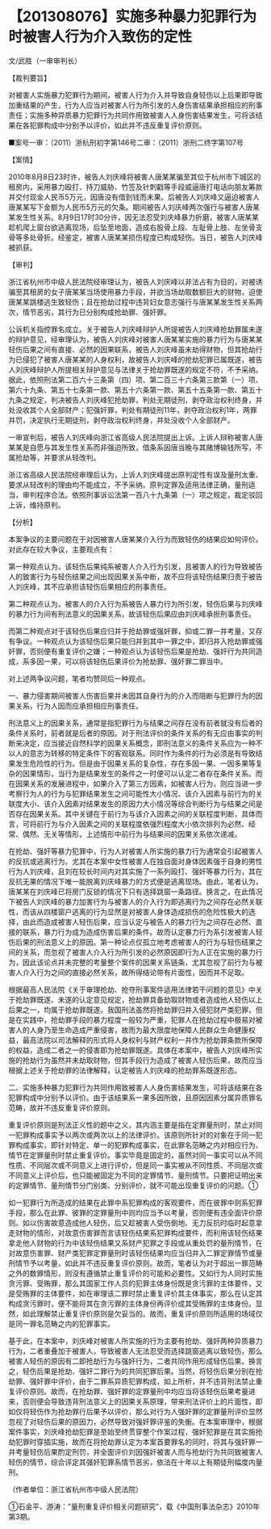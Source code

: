 # 【201308076】实施多种暴力犯罪行为时被害人行为介入致伤的定性

文/武胜（一审审判长）

【裁判要旨】

对被害人实施暴力犯罪行为期间，被害人行为介入并导致自身轻伤以上后果即导致加重结果的产生，行为人应当对被害人行为所引发的人身伤害结果承担相应的刑事责任；实施多种异质暴力犯罪行为共同作用致被害人人身伤害结果发生，可将该结果在各犯罪构成中分别予以评价，如此并不违反重复评价原则。

■案号一审：（2011）浙杭刑初字第146号二审：（2011）浙刑二终字第107号

【案情】

2010年8月8日23时许，被告人刘庆峰将被害人唐某某骗至其位于杭州市下城区的租房内，采用暴力殴打、持刀威胁、竹签及针刺戳等手段威逼唐打电话向朋友筹款并交付现金人民币5万元，因唐没有借到钱而未果。后被告人刘庆峰又逼迫被害人唐某某写下金额为人民币5万元的欠条。期间被告人刘庆峰两次强行与被害人唐某某发生性关系。8月9日17时30分许，因无法忍受刘庆峰暴力折磨，被害人唐某某趁机爬上窗台欲逃离现场，后坠至地面，造成右股骨上段、左耻骨上肢、左坐骨支骨等多处骨折。经鉴定，被害人唐某某损伤程度已构成轻伤。当日，被告人刘庆峰被抓获。

【审判】

浙江省杭州市中级人民法院经审理认为，被告人刘庆峰以非法占有为目的，对被诱骗至其租房的女子唐某某当场使用暴力手段，并欲当场劫取数额巨大的财物，迫使唐某某跳楼逃生致轻伤；且在抢劫过程中违背妇女意志强行与唐某某发生性关系两次，情节恶劣，其行为已分别构成抢劫罪、强奸罪。

公诉机关指控罪名成立。关于被告人刘庆峰辩护人所提被告人刘庆峰抢劫罪属未遂的辩护意见，经审理认为，被告人刘庆峰对被害人唐某某实施的暴力行为与唐某某轻伤后果之间有直接、必然的因果联系，被告人刘庆峰虽未劫得财物，但其抢劫行为已侵犯了被害人唐某某的人身权利，故被告人刘庆峰的抢劫犯罪已属既遂，被告人刘庆峰辩护人所提相关辩护意见与法律关于抢劫罪既遂的规定不符，不予采纳。据此，依照刑法第二百六十三条第（四）项、第二百三十六条第三款第（一）项、第六十九条、第五十七条第一款、第五十六条第一款、第五十五条第一款、第五十九条之规定，判决被告人刘庆峰犯抢劫罪，判处无期徒刑，剥夺政治权利终身，并处没收其个人全部财产；犯强奸罪，判处有期徒刑11年，剥夺政治权利1年，两罪并罚，决定执行无期徒刑，剥夺政治权利终身，并处没收个人全部财产。

一审宣判后，被告人刘庆峰向浙江省高级人民法院提出上诉。上诉人辩称被害人唐某某是自愿与其发生性关系而非强迫所致，借条系因唐当晚与其赌博输钱所写，不属抢劫等，并要求从轻改判。

浙江省高级人民法院经审理后认为，上诉人刘庆峰提出原判定性有误及量刑太重、要求从轻改判的理由均不能成立，不予采纳。原判定罪及适用法律正确，量刑适当，审判程序合法。依照刑事诉讼法第一百八十九条第（一）项之规定，裁定驳回上诉，维持原判。

【分析】

本案争议的主要问题在于对因被害人唐某某介入行为而致轻伤的结果应如何评价。对此存在较大争议，主要观点有：

第一种观点认为，该轻伤后果纯系被害人介入行为引发，且被害人的行为导致被告人的致害行为与轻伤结果之间出现因果关系中断，故不应将该轻伤结果归责于被告人刘庆峰，其不应承担该轻伤后果相应的刑事责任。

第二种观点认为，被害人的介入行为系被告人暴力行为所引发，轻伤后果与刘庆峰的暴力行为间有刑法意义的因果关系，故该轻伤后果应由刘庆峰承担刑事责任。

而第二种观点对于该轻伤后果应归并于抢劫罪或强奸罪，抑或二罪一并考量，又存有争议。一种观点认为该轻伤后果只能归并到其中一罪之中，即归并入抢劫罪或强奸罪，否则便有重复评价之嫌；一种观点认为该轻伤后果是抢劫、强奸行为共同造成，系多因一果，可以将该轻伤后果评价为抢劫罪、强奸罪二罪当中。

对上述两争议问题，笔者均赞同后一种观点。

一、暴力侵害期间被害人伤害后果并未因其自身行为的介入而阻断与犯罪行为的因果关系，行为人因而应承担相应刑事责任。

刑法意义上的因果关系，通常是指犯罪行为与结果之间存在没有前者就没有后者的条件关系时，前者就是后者的原因。对于刑法评价的条件关系的有无应由事实的判断来决定，应当接近自然科学的因果关系概念，即刑法意义的条件关系应为一种不以人的意志为转移的特定条件下的客观联系。同时作为条件的行为必须是有导致结果发生危险性的行为。但是由于因果关系的复杂性，存在多因一果、一因多果等复杂的因果情形，当行为是结果发生的条件之一时便可以认定二者存在条件关系。而在因果关系的发展进程中，如果介入了第三方因素，如被害人行为，则应当进一步考察行为人的行为与犯罪结果发生之间可能性大小情况、该介入因素与前行为的关联度大小、该介入因素对结果发生的原因力大小情况等综合判断行为与结果之间是否存在因果关系。其中关键在于前行为与该介入因素之间的关联程度判断，具体而言，可将前行为与介入因素之间的关联程度依强烈程度大小依次排列为必然、经常、偶然、无关等情形，上述情形中前行为与结果间的因果关系依次递减。

在抢劫、强奸等暴力犯罪中，行为人对被害人所实施的暴力行为通常会引起被害人的反抗或逃离行为。尤其在本案中女性被害人在独自面对身体因素强于自身的男性行为人刘庆峰，且刘在较长时间内对其实施了一系列殴打、强奸等暴力行为，其在反抗无果的情况下唯一能脱离刘庆峰暴力的方式便是逃离现场。由此，笔者认为，唐某某在刘庆峰已将房门反锁的情况下只有选择跳窗一条路径。换言之，在此情况下被告人刘庆峰的暴力加害行为与被害人的介入行为即逃离行为之间存在必然关联性，而该从四楼窗户逃离的行为显然是对被害人身体造成损伤的危险性极大的选择，由此而造成被害人轻伤后果，应当认定与被告人的暴力行为之间存在必然、直接的联系，暴力行为成为造成伤害后果的条件。故而认定暴力行为系引发被害人轻伤后果的刑法意义上的原因。第一种论点仅孤立地考虑被害人的行为与轻伤结果之间的关系，而忽视了被害人介入行为所引发的必然原因即行为人正在实施的暴力行为，因此该论点并未完整的考量整个案件的因果关系链条，尤其忽视了前行为与被害人介入行为之间的直接必然关系，故所得结论带有片面性，因而并不足取。

根据最高人民法院《关于审理抢劫、抢夺刑事案件适用法律若干问题的意见》中关于抢劫罪既遂、未遂的认定意见规定，抢劫罪具备劫取财物或者造成他人轻伤以上后果之一，均属于抢劫罪既遂。我国刑法虽然将抢劫罪归并入侵犯财产类犯罪，但是在实践中，抢劫罪手段的暴力程度一般较为严重，犯罪人在抢劫过程中极易对被害人的人身乃至生命造成严重侵害，故而为最大限度地保障人民群众生命健康权益，最高法院以司法解释的形式将人身权利与财产权利一并作为抢劫罪条款所保障的权益，造成二者之一的侵害即为抢劫罪既遂。具体在本案中，被告人刘庆峰所实施的抢劫行为虽然并未劫取财物，但其手段行为造成了被害人轻伤后果，故而应当根据上述关于抢劫罪的法律解释，认定被告人刘庆峰的抢劫罪系既遂形态。

二、实施多种暴力犯罪行为共同作用致被害人人身伤害结果发生，可将该结果在各犯罪构成中分别予以评价。由于该结果系一果多因所致，且原因因素分属异质罪名范畴，故并不违反重复评价原则。

重复评价原则是刑法正义性的题中之义，其内涵主要是指在定罪量刑时，禁止对同一犯罪构成事实予以两次或两次以上的法律评价。该原则所针对的对象在于同一犯罪构成事实，即针对特定、单一的犯罪构成事实，在此罪名范畴之内对相应行为、情节在定罪量刑时禁止重复评价。事实毕竟是固定的，虽然对同一事实可以从不同性质、不同层次或不同意义上进行评价，但是同一事实被从不同性质、不同层次或不同意义上评价后，也只能被固定为不同的定罪情节、量刑情节。只要把证明出来的定罪情节、量刑情节分门别类、分别评价，就不可能出现重复评价的问题。①

如一犯罪行为所造成的结果在此罪中系犯罪构成的客观要件，而在彼罪中则系犯罪手段，那么在此罪、彼罪的定罪量刑中则均应当予以考量，否则便有违全面评价原则。如以伤害故意造成他人轻伤，后又趁被害人受伤倒地、无力反抗时临时起意拿走财物的情形，对故意伤害罪而言该轻伤结果系犯罪构成要件，而利用该轻伤结果拿走他人财物的行为中该轻伤结果又系财产犯罪之手段或从重处罚的量刑情节，在对故意伤害罪、财产类犯罪定罪量刑时该轻伤结果均应当归并入二罪定罪情节或量刑情节予以考量，如此并不违反重复评价原则。故而，笔者认为对于超出一罪范畴之外的数罪情形，则没有遵循禁止重复评价的可能和必要性。又如行为人同时实施贪污罪、受贿罪，那么其国家工作人员的犯罪主体身份既是贪污罪的主体要件，又是受贿罪的主体要件，如在审理该二罪时禁止重复评价其主体事实，那么在认定其构成贪污罪时，便不能将其在贪污罪的主体身份再评价成其受贿罪的主体身份。显然，如此理解禁止重复评价原则是欠妥当的。故而，重复评价原则所适用的场域仅是同一罪名范畴之内的犯罪事实。

基于此，在本案中，刘庆峰对被害人所实施的行为主要有抢劫、强奸两种异质暴力行为，二者重叠加于被害人，导致被害人无法忍受而选择跳窗逃离以致轻伤，那么被害人轻伤的原因有二即抢劫行为与强奸行为，二者共同作用形成轻伤后果。换言之，轻伤后果是抢劫、强奸二罪行为的共同犯罪后果。当然，将轻伤后果分别在抢劫罪、强奸罪中评价，由于二罪系异质犯罪构成，如上所析，并不违背刑法禁止重复评价原则。故而，在抢劫罪、强奸罪的定罪量刑中均应当将该轻伤后果考量进来，否则便会导致违背刑法意义上的因果关系原理，带来刑法评价上的片面性，即如仅将轻伤作为抢劫罪行后果予以评价，那么对行为人强奸罪的定罪量刑评价显然忽视了对轻伤后果的原因力，必然导致对强奸罪评鉴的失衡。在本案审理中，根据案件事实，刘庆峰抢劫犯罪是至始至终贯穿整个作案过程，强奸犯罪是在其实施抢劫犯罪时穿插实施，故而在将抢劫罪认定为本案首要罪名的同时，将其与强奸罪一并考量轻伤后果酌定刑罚，并全面评价刘因强奸被害人而与抢劫行为共同致被害人轻伤的情节，综合评定其强奸犯罪系情节恶劣，依法在十年以上有期徒刑幅度内量刑。

（作者单位：浙江省杭州市中级人民法院）

①石金平、游涛："量刑重复评价相关问题研究"，载《中国刑事法杂志》2010年第3期。